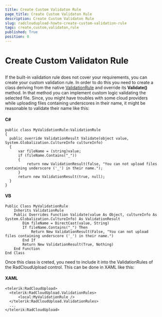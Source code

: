 ```yaml
---
title: Create Custom Validaton Rule
page_title: Create Custom Validaton Rule
description: Create Custom Validaton Rule
slug: radcloudupload-howto-create-custom-validation-rule
tags: create,custom,validaton,rule
published: True
position: 0
---
```


# Create Custom Validaton Rule





## 

If the built-in validation rule does not cover your requirements, you can create your custom validation rule. In order to do this you need to create a class deriving from the native [ValidationRule](http://msdn.microsoft.com/en-us/library/system.windows.controls.validationrule.aspx) and override its __Validate()__ method. In that method you can implement custom logic validating the selected file. Since, you might have troubles with some cloud providers while uploading files containing underscores in their name, it might be reasonable to validate their name like this:
        

#### __C#__
    public class MyValidationRule:ValidationRule
    {
      public override ValidationResult Validate(object value, System.Globalization.CultureInfo cultureInfo)
      {
          var fileName = (string)value;
          if (fileName.Contains("_"))
          {
              return new ValidationResult(false, "You can not upload files containing underscore ('_') in their name.");
          }
          return new ValidationResult(true, null);
      }
    }

#### __VB__
    Public Class MyValidationRule
        Inherits ValidationRule
        Public Overrides Function Validate(value As Object, cultureInfo As System.Globalization.CultureInfo) As ValidationResult
            Dim fileName = DirectCast(value, String)
            If fileName.Contains("_") Then
                Return New ValidationResult(False, "You can not upload files containing underscore ('_') in their name.")
            End If
            Return New ValidationResult(True, Nothing)
        End Function
    End Class

Once this class is creted, you need to include it into the ValidationRules of the RadCloudUpload control. This can be done in XAML like this:

#### __XAML__
    <telerik:RadCloudUpload>
      <telerik:RadCloudUpload.ValidationRules>
          <local:MyValidationRule />
      </telerik:RadCloudUpload.ValidationRules>
      ...
    </telerik:RadCloudUpload>
